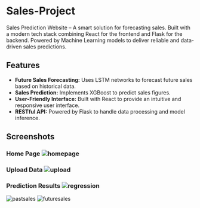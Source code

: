 # Sales-Project
Sales Prediction Website – A smart solution for forecasting sales.  Built with a modern tech stack combining React for the frontend and Flask for the backend.  Powered by Machine Learning models to deliver reliable and data-driven sales predictions.

## Features

- **Future Sales Forecasting:** Uses LSTM networks to forecast future sales based on historical data.
- **Sales Prediction:** Implements XGBoost to predict sales figures.
- **User-Friendly Interface:** Built with React to provide an intuitive and responsive user interface.
- **RESTful API:** Powered by Flask to handle data processing and model inference.

## Screenshots

### Home Page ![homepage](assets/homepagescreenshot.png)
### Upload Data ![upload](assets/uploadscreenshot.png)
### Prediction Results ![regression](assets/lstmscreenshot.png)
![pastsales](assets/pastsalesscreenshot.png)
![futuresales](assets/futuresalesscreenshot.png)
